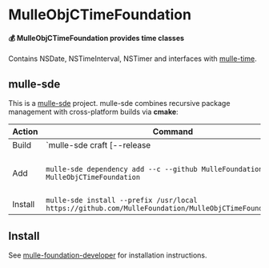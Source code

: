# MulleObjCTimeFoundation

#### 💰 MulleObjCTimeFoundation provides time classes

Contains NSDate, NSTimeInterval, NSTimer and interfaces with
[mulle-time](//github.com/mulle-core/mulle-time).


## mulle-sde

This is a [mulle-sde](//github.com/mulle-sde) project. mulle-sde combines
recursive package management with cross-platform builds via **cmake**:

Action  | Command                               | Description
--------|---------------------------------------|---------------
Build   | `mulle-sde craft [--release|--debug]` | Builds into local `kitchen` folder
Add     | `mulle-sde dependency add --c --github MulleFoundation MulleObjCTimeFoundation` | Add MulleObjCTimeFoundation to another mulle-sde project as a dependency
Install | `mulle-sde install --prefix /usr/local https://github.com/MulleFoundation/MulleObjCTimeFoundation.git` | Like `make install`


## Install

See [mulle-foundation-developer](//github.com/MulleFoundation/mulle-foundation-developer) for
installation instructions.


<!--
extension : mulle-sde/sde
directory : demo/library
template  : .../README.md
Suppress this comment with `export MULLE_SDE_GENERATE_FILE_COMMENTS=NO`
-->
